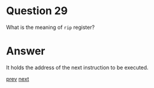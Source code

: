 
# Question 29


What is the meaning of `rip` register?


# Answer




It holds the address of the next instruction to be executed.




[prev](28.md) [next](30.md)
